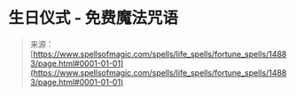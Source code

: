 <!--yml

category: 未分类

date: 2024-06-12 18:54:00

-->

# 生日仪式 - 免费魔法咒语

> 来源：[https://www.spellsofmagic.com/spells/life_spells/fortune_spells/14883/page.html#0001-01-01](https://www.spellsofmagic.com/spells/life_spells/fortune_spells/14883/page.html#0001-01-01)
